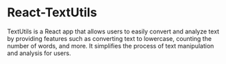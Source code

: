 # React-TextUtils
TextUtils is a React app that allows users to easily convert and analyze text by providing features such as converting text to lowercase, counting the number of words, and more. It simplifies the process of text manipulation and analysis for users.
